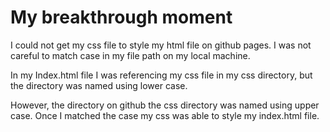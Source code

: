 # My breakthrough moment
I could not get my css file to style my html file on github pages. I was not careful to match case in my file path on my local machine. 

In my Index.html file I was referencing my css file in my css directory, but the directory was named using lower case. 

However, the directory on github the css directory was named using upper case. Once I matched the case my css was able to style my index.html file.